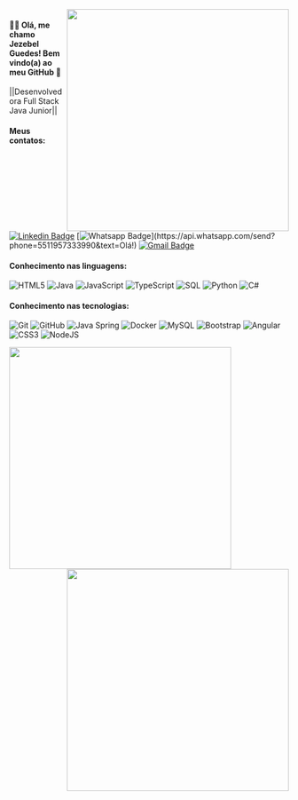 <img align="right"  width="400px" src="https://media.giphy.com/media/AXtFMwP1ZvjZSBtmGk/giphy.gif" />

#### 👩‍💻 Olá, me chamo Jezebel Guedes! Bem vindo(a) ao meu GitHub 👋 

||Desenvolvedora Full Stack Java Junior||               

#### Meus contatos:
[![Linkedin Badge](https://img.shields.io/badge/-LinkedIn-blue?style=flat-square&logo=Linkedin&logoColor=white&link=https:https://www.linkedin.com/in/jezebel-guedes/)](https://www.linkedin.com/in/jezebel-guedes/)
[![Whatsapp Badge](https://img.shields.io/badge/-Whatsapp-4CA143?style=flat-square&labelColor=4CA143&logo=whatsapp&logoColor=white&link=https://api.whatsapp.com/send?phone=5511957333990&text=Olá!)](https://api.whatsapp.com/send?phone=5511957333990&text=Olá!)
[![Gmail Badge](https://img.shields.io/badge/-Gmail-c14438?style=flat-square&logo=Gmail&logoColor=white&link=mailto:jezebelguedes@gmail.com)](mailto:jezebelguedes@gmail.com)

#### Conhecimento nas linguagens:
![HTML5](https://img.shields.io/badge/-HTML5-000000?style=flat&logo=html5)
![Java](https://img.shields.io/badge/-Java-000000?style=flat&logo=java)
![JavaScript](https://img.shields.io/badge/-JavaScript-000000?style=flat&logo=javascript)
![TypeScript](https://img.shields.io/badge/-TypeScript-000000?style=flat&logo=typescript)
![SQL](https://img.shields.io/badge/-SQL-000000?style=flat&logo=postgresql)
![Python](https://img.shields.io/badge/Python-000000?style=flat&logo=python)
![C#](https://img.shields.io/badge/C%23-000000?style=flat&logo=c-sharp)

#### Conhecimento nas tecnologias:
![Git](https://img.shields.io/badge/-Git-222222?style=flat&logo=git&logoColor=F05032)
![GitHub](https://img.shields.io/badge/-GitHub-222222?style=flat&logo=github&logoColor=181717)
![Java Spring](https://img.shields.io/badge/-Spring-222222?style=flat&logo=spring&logoColor=6DB33F)
![Docker](https://img.shields.io/badge/-Docker-black?style=flat-square&logo=docker)
![MySQL](https://img.shields.io/badge/-MySQL-black?style=flat-square&logo=mysql)
![Bootstrap](https://img.shields.io/badge/-Bootstrap-563D7C?style=flat-square&logo=bootstrap)
![Angular](https://img.shields.io/badge/-Angular-DD0031?style=flat-square&logo=angular)
![CSS3](https://img.shields.io/badge/-CSS3-000000?style=flat&logo=css3)
![NodeJS](https://img.shields.io/badge/-NodeJS-DD0031?style=flat-square&logo=NodeJS)

<img align="left"  width="400px" src="https://github-readme-stats.vercel.app/api/top-langs/?username=Jezebel1990&layout=compact&theme=vision-friendly-dark" />
 <img align="right" width="400px" src="https://github-readme-stats.vercel.app/api?username=Jezebel1990&show_icons=true,css&layout=compact&theme=vision-friendly-dark" />
<!--
**Jezebel1990/Jezebel1990** is a ✨ _special_ ✨ repository because its `README.md` (this file) appears on your GitHub profile.

Here are some ideas to get you started:

- 🔭 I’m currently working on ...
- 🌱 I’m currently learning ...
- 👯 I’m looking to collaborate on ...
- 🤔 I’m looking for help with ...
- 💬 Ask me about ...
- 📫 How to reach me: ...
- 😄 Pronouns: ...
- ⚡ Fun fact: ...
-->
